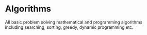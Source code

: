 # Algorithms
All basic problem solving mathematical and programming algorithms including searching, sorting, greedy, dynamic programming etc.
